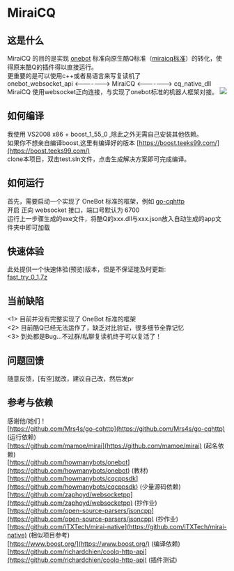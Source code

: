 # MiraiCQ
## 这是什么
MiraiCQ 的目的是实现 [onebot](https://github.com/howmanybots/onebot) 标准向原生酷Q标准（[miraicq标准](https://github.com/super1207/MiraiCQ/blob/main/doc/miraicq_std.md)）的转化，使得原来酷Q的插件得以直接运行。<br />
更重要的是可以使用c++或者易语言来写复读机了 <br />
onebot_websocket_api        <------->    MiraiCQ        <------->    cq_native_dll <br />
MiraiCQ 使用websocket正向连接，与实现了onebot标准的机器人框架对接。
![](https://ftp.bmp.ovh/imgs/2020/10/bc4e2057663fb481.png)

## 如何编译
我使用 VS2008 x86 + boost_1_55_0 ,除此之外无需自己安装其他依赖。<br />
如果你不想亲自编译boost,这里有编译好的版本
[https://boost.teeks99.com/](https://boost.teeks99.com/) <br />
clone本项目，双击test.sln文件，点击生成解决方案即可完成编译。
## 如何运行
首先，需要启动一个实现了 OneBot 标准的框架，例如 [go-cqhttp](https://github.com/Mrs4s/go-cqhttp) <br />
开启 正向 websocket 接口，端口号默认为 6700 <br />
运行上一步骤生成的exe文件，将酷Q的xxx.dll与xxx.json放入自动生成的app文件夹中即可加载
## 快速体验
此处提供一个快速体验(预览)版本，但是不保证能及时更新: <br />
[fast_try_0_1.7z](https://super1207.lanzous.com/iZmv9h7ak7g)
## 当前缺陷
<1> 目前并没有完整实现了 OneBot 标准的框架 <br />
<2> 目前酷Q已经无法运作了，缺乏对比验证，很多细节全靠记忆 <br />
<3> 到处都是Bug...不过群/私聊复读机终于可以复活了！ <br />
## 问题回馈
随意反馈，[有空]就改，建议自己改，然后发pr
## 参考与依赖
感谢他/她们！<br />
[https://github.com/Mrs4s/go-cqhttp](https://github.com/Mrs4s/go-cqhttp) (运行依赖)  <br />
[https://github.com/mamoe/mirai](https://github.com/mamoe/mirai) (起名依赖)  <br />
[https://github.com/howmanybots/onebot](https://github.com/howmanybots/onebot) (教材) <br />
[https://github.com/howmanybots/cqcppsdk](https://github.com/howmanybots/cqcppsdk) (少量源码依赖)  <br />
[https://github.com/zaphoyd/websocketpp](https://github.com/zaphoyd/websocketpp) (抄作业)  <br />
[https://github.com/open-source-parsers/jsoncpp](https://github.com/open-source-parsers/jsoncpp) (抄作业)  <br />
[https://github.com/iTXTech/mirai-native](https://github.com/iTXTech/mirai-native) (相似项目参考)  <br />
[https://www.boost.org/](https://www.boost.org/) (编译依赖) <br />
[https://github.com/richardchien/coolq-http-api](https://github.com/richardchien/coolq-http-api) (插件测试)
